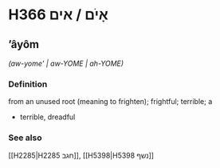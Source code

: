 # H366 אָיֹם / אים

## ʼâyôm

_(aw-yome' | aw-YOME | ah-YOME)_

### Definition

from an unused root (meaning to frighten); frightful; terrible; a

- terrible, dreadful

### See also

[[H2285|H2285 חגב]], [[H5398|H5398 נשף]]
